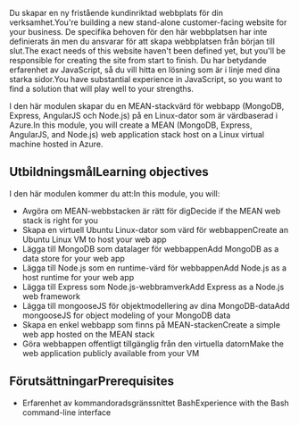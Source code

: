 <span data-ttu-id="71458-101">Du skapar en ny fristående kundinriktad webbplats för din verksamhet.</span><span class="sxs-lookup"><span data-stu-id="71458-101">You're building a new stand-alone customer-facing website for your business.</span></span> <span data-ttu-id="71458-102">De specifika behoven för den här webbplatsen har inte definierats än men du ansvarar för att skapa webbplatsen från början till slut.</span><span class="sxs-lookup"><span data-stu-id="71458-102">The exact needs of this website haven't been defined yet, but you'll be responsible for creating the site from start to finish.</span></span> <span data-ttu-id="71458-103">Du har betydande erfarenhet av JavaScript, så du vill hitta en lösning som är i linje med dina starka sidor.</span><span class="sxs-lookup"><span data-stu-id="71458-103">You have substantial experience in JavaScript, so you want to find a solution that will play well to your strengths.</span></span>

<span data-ttu-id="71458-104">I den här modulen skapar du en MEAN-stackvärd för webbapp (MongoDB, Express, AngularJS och Node.js) på en Linux-dator som är värdbaserad i Azure.</span><span class="sxs-lookup"><span data-stu-id="71458-104">In this module, you will create a MEAN (MongoDB, Express, AngularJS, and Node.js) web application stack host on a Linux virtual machine hosted in Azure.</span></span>

## <a name="learning-objectives"></a><span data-ttu-id="71458-105">Utbildningsmål</span><span class="sxs-lookup"><span data-stu-id="71458-105">Learning objectives</span></span>

<span data-ttu-id="71458-106">I den här modulen kommer du att:</span><span class="sxs-lookup"><span data-stu-id="71458-106">In this module, you will:</span></span>

- <span data-ttu-id="71458-107">Avgöra om MEAN-webbstacken är rätt för dig</span><span class="sxs-lookup"><span data-stu-id="71458-107">Decide if the MEAN web stack is right for you</span></span>
- <span data-ttu-id="71458-108">Skapa en virtuell Ubuntu Linux-dator som värd för webbappen</span><span class="sxs-lookup"><span data-stu-id="71458-108">Create an Ubuntu Linux VM to host your web app</span></span>
- <span data-ttu-id="71458-109">Lägga till MongoDB som datalager för webbappen</span><span class="sxs-lookup"><span data-stu-id="71458-109">Add MongoDB as a data store for your web app</span></span>
- <span data-ttu-id="71458-110">Lägga till Node.js som en runtime-värd för webbappen</span><span class="sxs-lookup"><span data-stu-id="71458-110">Add Node.js as a host runtime for your web app</span></span>
- <span data-ttu-id="71458-111">Lägga till Express som Node.js-webbramverk</span><span class="sxs-lookup"><span data-stu-id="71458-111">Add Express as a Node.js web framework</span></span>
- <span data-ttu-id="71458-112">Lägga till mongooseJS för objektmodellering av dina MongoDB-data</span><span class="sxs-lookup"><span data-stu-id="71458-112">Add mongooseJS for object modeling of your MongoDB data</span></span>
- <span data-ttu-id="71458-113">Skapa en enkel webbapp som finns på MEAN-stacken</span><span class="sxs-lookup"><span data-stu-id="71458-113">Create a simple web app hosted on the MEAN stack</span></span>
- <span data-ttu-id="71458-114">Göra webbappen offentligt tillgänglig från den virtuella datorn</span><span class="sxs-lookup"><span data-stu-id="71458-114">Make the web application publicly available from your VM</span></span>

## <a name="prerequisites"></a><span data-ttu-id="71458-115">Förutsättningar</span><span class="sxs-lookup"><span data-stu-id="71458-115">Prerequisites</span></span>

- <span data-ttu-id="71458-116">Erfarenhet av kommandoradsgränssnittet Bash</span><span class="sxs-lookup"><span data-stu-id="71458-116">Experience with the Bash command-line interface</span></span>